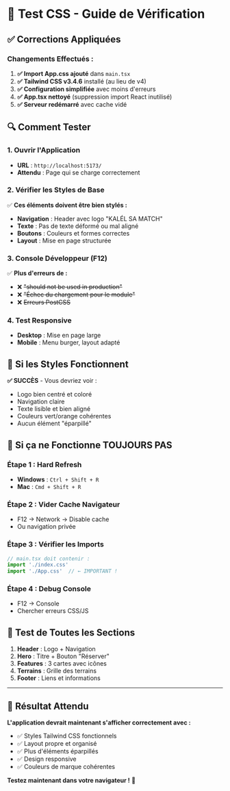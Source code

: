 # 🔧 Test CSS - Guide de Vérification

## ✅ Corrections Appliquées

### **Changements Effectués :**
1. **✅ Import App.css ajouté** dans `main.tsx`
2. **✅ Tailwind CSS v3.4.6** installé (au lieu de v4)
3. **✅ Configuration simplifiée** avec moins d'erreurs
4. **✅ App.tsx nettoyé** (suppression import React inutilisé)
5. **✅ Serveur redémarré** avec cache vidé

## 🔍 Comment Tester

### **1. Ouvrir l'Application**
- **URL** : `http://localhost:5173/`
- **Attendu** : Page qui se charge correctement

### **2. Vérifier les Styles de Base**
✅ **Ces éléments doivent être bien stylés :**
- **Navigation** : Header avec logo "KALÉL SA MATCH"
- **Texte** : Pas de texte déformé ou mal aligné
- **Boutons** : Couleurs et formes correctes
- **Layout** : Mise en page structurée

### **3. Console Développeur (F12)**
✅ **Plus d'erreurs de :**
- ❌ ~~"should not be used in production"~~
- ❌ ~~"Échec du chargement pour le module"~~
- ❌ ~~Erreurs PostCSS~~

### **4. Test Responsive**
- **Desktop** : Mise en page large
- **Mobile** : Menu burger, layout adapté

## 🎯 Si les Styles Fonctionnent

**✅ SUCCÈS** - Vous devriez voir :
- Logo bien centré et coloré
- Navigation claire
- Texte lisible et bien aligné
- Couleurs vert/orange cohérentes
- Aucun élément "éparpillé"

## 🔧 Si ça ne Fonctionne TOUJOURS PAS

### **Étape 1 : Hard Refresh**
- **Windows** : `Ctrl + Shift + R`
- **Mac** : `Cmd + Shift + R`

### **Étape 2 : Vider Cache Navigateur**
- F12 → Network → Disable cache
- Ou navigation privée

### **Étape 3 : Vérifier les Imports**
```typescript
// main.tsx doit contenir :
import './index.css'
import './App.css'  // ← IMPORTANT !
```

### **Étape 4 : Debug Console**
- F12 → Console
- Chercher erreurs CSS/JS

## 📱 Test de Toutes les Sections

1. **Header** : Logo + Navigation
2. **Hero** : Titre + Bouton "Réserver"
3. **Features** : 3 cartes avec icônes
4. **Terrains** : Grille des terrains
5. **Footer** : Liens et informations

---

## 🎉 Résultat Attendu

**L'application devrait maintenant s'afficher correctement avec :**
- ✅ Styles Tailwind CSS fonctionnels
- ✅ Layout propre et organisé
- ✅ Plus d'éléments éparpillés
- ✅ Design responsive
- ✅ Couleurs de marque cohérentes

**Testez maintenant dans votre navigateur !** 🚀 